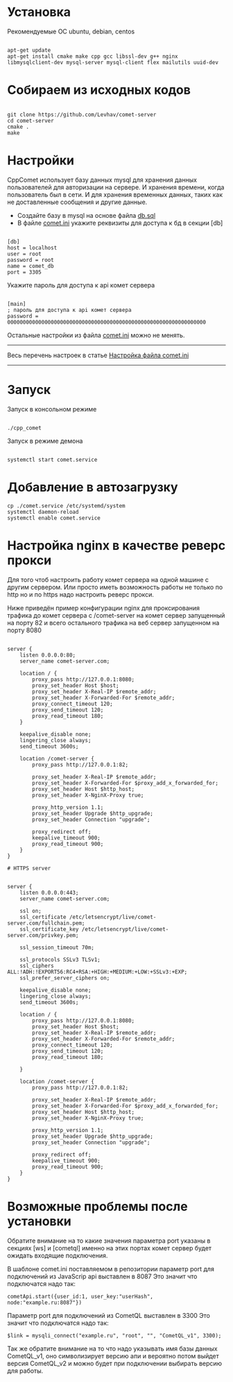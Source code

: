 
# Установка

Рекомендуемые ОС ubuntu, debian, centos

```

apt-get update
apt-get install cmake make cpp gcc libssl-dev g++ nginx libmysqlclient-dev mysql-server mysql-client flex mailutils uuid-dev 

```


# Собираем из исходных кодов

```

git clone https://github.com/Levhav/comet-server
cd comet-server
cmake .
make

```


# Настройки

CppComet использует базу данных mysql для хранения данных пользователей для авторизации на сервере. И хранения времени, когда пользователь был в сети. И для хранения временных данных, таких как не доставленные сообщения и другие данные.

  * Создайте базу в mysql на основе файла [db.sql](https://github.com/Levhav/comet-server/blob/master/db.sql)
  * В файле [comet.ini](https://github.com/CppComet/comet-server/blob/master/comet.ini) укажите реквизиты для доступа к бд в секции [db]

```

[db]
host = localhost
user = root
password = root
name = comet_db
port = 3305

```

Укажите пароль для доступа к api комет сервера

```

[main] 
; пароль для доступа к api комет сервера
password = 0000000000000000000000000000000000000000000000000000000000000000

```

Остальные настройки из файла [comet.ini](https://github.com/CppComet/comet-server/blob/master/comet.ini) можно не менять.


___
Весь перечень настроек в статье [Настройка файла comet.ini](comet/ini-file.md) 
___

  
# Запуск
Запуск в консольном режиме

```

./cpp_comet

```

Запуск в режиме демона

```

systemctl start comet.service

```


# Добавление в автозагрузку



```
cp ./comet.service /etc/systemd/system
systemctl daemon-reload
systemctl enable comet.service
```

# Настройка nginx в качестве реверс прокси

Для того чтоб настроить работу комет сервера на одной машине с другим сервером. Или просто иметь возможность работы не только по http но и по https надо настроить реверс прокси.

Ниже приведён пример конфигурации nginx для проксирования трафика до комет сервера с /comet-server на комет сервер запущенный на порту 82 и всего остального трафика на веб сервер запущенном на порту 8080

```

server {
	listen 0.0.0.0:80;   
	server_name comet-server.com;
 
	location / {
		proxy_pass http://127.0.0.1:8080;
		proxy_set_header Host $host;
		proxy_set_header X-Real-IP $remote_addr;
		proxy_set_header X-Forwarded-For $remote_addr;
		proxy_connect_timeout 120;
		proxy_send_timeout 120;
		proxy_read_timeout 180;
	}

	keepalive_disable none;
	lingering_close always;
	send_timeout 3600s;

	location /comet-server {
        proxy_pass http://127.0.0.1:82;
        
        proxy_set_header X-Real-IP $remote_addr;
        proxy_set_header X-Forwarded-For $proxy_add_x_forwarded_for;
        proxy_set_header Host $http_host;
        proxy_set_header X-NginX-Proxy true;
        
        proxy_http_version 1.1;
        proxy_set_header Upgrade $http_upgrade;
        proxy_set_header Connection "upgrade";
        
        proxy_redirect off;
        keepalive_timeout 900;
        proxy_read_timeout 900;
	} 
}

# HTTPS server


server {
	listen 0.0.0.0:443;  
	server_name comet-server.com;

	ssl on;
	ssl_certificate /etc/letsencrypt/live/comet-server.com/fullchain.pem;
	ssl_certificate_key /etc/letsencrypt/live/comet-server.com/privkey.pem;
	 
	ssl_session_timeout 70m;

	ssl_protocols SSLv3 TLSv1;
	ssl_ciphers ALL:!ADH:!EXPORT56:RC4+RSA:+HIGH:+MEDIUM:+LOW:+SSLv3:+EXP;
	ssl_prefer_server_ciphers on;

	keepalive_disable none;
	lingering_close always;
	send_timeout 3600s;
 
	location / {
		proxy_pass http://127.0.0.1:8080;
		proxy_set_header Host $host;
		proxy_set_header X-Real-IP $remote_addr;
		proxy_set_header X-Forwarded-For $remote_addr;
		proxy_connect_timeout 120;
		proxy_send_timeout 120;
		proxy_read_timeout 180;
		 
	}
	 
	location /comet-server {
        proxy_pass http://127.0.0.1:82;
        
        proxy_set_header X-Real-IP $remote_addr;
        proxy_set_header X-Forwarded-For $proxy_add_x_forwarded_for;
        proxy_set_header Host $http_host;
        proxy_set_header X-NginX-Proxy true;
        
        proxy_http_version 1.1;
        proxy_set_header Upgrade $http_upgrade;
        proxy_set_header Connection "upgrade";
        
        proxy_redirect off; 
        keepalive_timeout 900;
        proxy_read_timeout 900;
	}
}

```


# Возможные проблемы после установки
 
Обратите внимание на то какие значения параметра port указаны в секциях [ws] и [cometql] именно на этих  портах комет сервер будет ожидать входящие подключения.

В шаблоне comet.ini поставляемом в репозитории параметр port  для подключений из JavaScrip api выставлен в 8087
Это значит что подключатся надо так:

```
cometApi.start({user_id:1, user_key:"userHash", node:"example.ru:8087"})
```


Параметр port  для подключений из CometQL выставлен в 3300
Это значит что подключатся надо так:

```
$link = mysqli_connect("example.ru", "root", "", "CometQL_v1", 3300);
```


Так же обратите внимание на то что надо указывать имя базы данных CometQL_v1, оно символизирует версию апи и вероятно потом выйдет версия CometQL_v2 и можно будет при подключении выбирать версию для работы.








